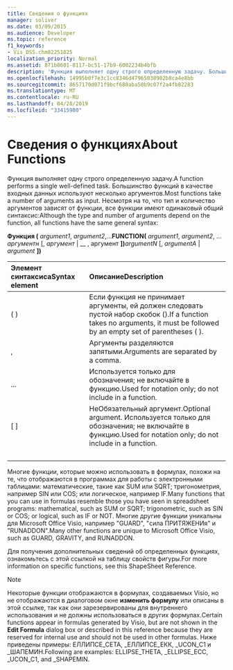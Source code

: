 ```yaml
---
title: Сведения о функциях
manager: soliver
ms.date: 03/09/2015
ms.audience: Developer
ms.topic: reference
f1_keywords:
- Vis_DSS.chm82251825
localization_priority: Normal
ms.assetid: 871b8601-8117-bc51-17b9-6002234b4bfb
description: 'Функция выполняет одну строго определенную задачу. Большинство функций в качестве входных данных используют несколько аргументов. Несмотря на то, что тип и количество аргументов зависят от функции, все функции имеют одинаковый общий синтаксис:'
ms.openlocfilehash: 14995b0f7e3c1cc8346d47965038902b8ca4e8bb
ms.sourcegitcommit: 8657170d071f9bcf680aba50b9c07f2a4fb82283
ms.translationtype: MT
ms.contentlocale: ru-RU
ms.lasthandoff: 04/28/2019
ms.locfileid: "33415980"
---
```

# <a name="about-functions"></a><span data-ttu-id="33f11-105">Сведения о функциях</span><span class="sxs-lookup"><span data-stu-id="33f11-105">About Functions</span></span>

<span data-ttu-id="33f11-106">Функция выполняет одну строго определенную задачу.</span><span class="sxs-lookup"><span data-stu-id="33f11-106">A function performs a single well-defined task.</span></span> <span data-ttu-id="33f11-107">Большинство функций в качестве входных данных используют несколько аргументов.</span><span class="sxs-lookup"><span data-stu-id="33f11-107">Most functions take a number of arguments as input.</span></span> <span data-ttu-id="33f11-108">Несмотря на то, что тип и количество аргументов зависят от функции, все функции имеют одинаковый общий синтаксис:</span><span class="sxs-lookup"><span data-stu-id="33f11-108">Although the type and number of arguments depend on the function, all functions have the same general syntax:</span></span>
  
 <span data-ttu-id="33f11-109">**Функция (** _argument1_, _argument2_,...</span><span class="sxs-lookup"><span data-stu-id="33f11-109">**FUNCTION(** _argument1_,  _argument2_, …</span></span>  <span data-ttu-id="33f11-110">_аргументн_ [, _аргумент_ |  __ , аргумент **])**</span><span class="sxs-lookup"><span data-stu-id="33f11-110">_argumentN_ [,  _argumentA_ |  _argument_ **])**</span></span>
  
|<span data-ttu-id="33f11-111">**Элемент синтаксиса**</span><span class="sxs-lookup"><span data-stu-id="33f11-111">**Syntax element**</span></span>|<span data-ttu-id="33f11-112">**Описание**</span><span class="sxs-lookup"><span data-stu-id="33f11-112">**Description**</span></span>|
|:-----|:-----|
| <span data-ttu-id="33f11-113">( )</span><span class="sxs-lookup"><span data-stu-id="33f11-113"></span></span>  <br/> | <span data-ttu-id="33f11-114">Если функция не принимает аргументы, ей должен следовать пустой набор скобок ().</span><span class="sxs-lookup"><span data-stu-id="33f11-114">If a function takes no arguments, it must be followed by an empty set of parentheses ( ).</span></span>  <br/> |
| <span data-ttu-id="33f11-115">,</span><span class="sxs-lookup"><span data-stu-id="33f11-115"></span></span>  <br/> | <span data-ttu-id="33f11-116">Аргументы разделяются запятыми.</span><span class="sxs-lookup"><span data-stu-id="33f11-116">Arguments are separated by a comma.</span></span>  <br/> |
| <span data-ttu-id="33f11-117">...</span><span class="sxs-lookup"><span data-stu-id="33f11-117"></span></span>  <br/> | <span data-ttu-id="33f11-118">Используется только для обозначения; не включайте в функцию.</span><span class="sxs-lookup"><span data-stu-id="33f11-118">Used for notation only; do not include in a function.</span></span>  <br/> |
| <span data-ttu-id="33f11-119">[ ]</span><span class="sxs-lookup"><span data-stu-id="33f11-119"></span></span>  <br/> | <span data-ttu-id="33f11-120">НеОбязательный аргумент.</span><span class="sxs-lookup"><span data-stu-id="33f11-120">Optional argument.</span></span> <span data-ttu-id="33f11-121">Используется только для обозначения; не включайте в функцию.</span><span class="sxs-lookup"><span data-stu-id="33f11-121">Used for notation only; do not include in a function.</span></span>  <br/> |
| |  <br/> | <span data-ttu-id="33f11-122">Выбор; Допускается включение _аргумента_ или аргумента. __</span><span class="sxs-lookup"><span data-stu-id="33f11-122">A choice; you can include  _argumentA_ or  _argument_.</span></span> <span data-ttu-id="33f11-123">Используется только для обозначения; не включайте в функцию.</span><span class="sxs-lookup"><span data-stu-id="33f11-123">Used for notation only; do not include in a function.</span></span>  <br/> |
   
<span data-ttu-id="33f11-124">Многие функции, которые можно использовать в формулах, похожи на те, что отображаются в программах для работы с электронными таблицами: математические, такие как SUM или SQRT; тригонометрия, например SIN или COS; или логическое, например IF.</span><span class="sxs-lookup"><span data-stu-id="33f11-124">Many functions that you can use in formulas resemble those you have seen in spreadsheet programs: mathematical, such as SUM or SQRT; trigonometric, such as SIN or COS; or logical, such as IF or NOT.</span></span> <span data-ttu-id="33f11-125">Многие другие функции уникальны для Microsoft Office Visio, например "GUARD", "сила ПРИТЯЖЕНИя" и "RUNADDON".</span><span class="sxs-lookup"><span data-stu-id="33f11-125">Many other functions are unique to Microsoft Office Visio, such as GUARD, GRAVITY, and RUNADDON.</span></span>
  
<span data-ttu-id="33f11-126">Для получения дополнительных сведений об определенных функциях, ознакомьтесь с этой ссылкой на таблицу свойств фигуры.</span><span class="sxs-lookup"><span data-stu-id="33f11-126">For more information on specific functions, see this ShapeSheet Reference.</span></span>
  
> [!NOTE]
>  <span data-ttu-id="33f11-127">Некоторые функции отображаются в формулах, создаваемых Visio, но не отображаются в диалоговом окне **изменить формулу** или описаны в этой ссылке, так как они зарезервированы для внутреннего использования и не должны использоваться в других формулах.</span><span class="sxs-lookup"><span data-stu-id="33f11-127">Certain functions appear in formulas generated by Visio, but are not shown in the **Edit Formula** dialog box or described in this reference because they are reserved for internal use and should not be used in other formulas.</span></span> <span data-ttu-id="33f11-128">Ниже приведены примеры: ЕЛЛИПСЕ_СЕТА, _ЕЛЛИПСЕ_ЕКК, _UCON_C1 и _ШАПЕМИН.</span><span class="sxs-lookup"><span data-stu-id="33f11-128">Following are examples: ELLIPSE_THETA, _ELLIPSE_ECC, _UCON_C1, and _SHAPEMIN.</span></span> 
  

